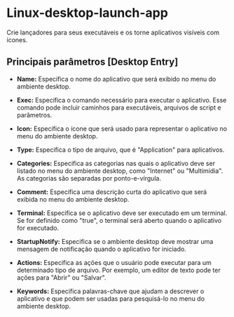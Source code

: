 # Linux-desktop-launch-app
Crie lançadores para seus executáveis e os torne aplicativos visíveis com ícones.

## Principais parâmetros [Desktop Entry]
- **Name:** Especifica o nome do aplicativo que será exibido no menu do ambiente desktop.

- **Exec:** Especifica o comando necessário para executar o aplicativo. Esse comando pode incluir caminhos para executáveis, arquivos de script e parâmetros.

- **Icon:** Especifica o ícone que será usado para representar o aplicativo no menu do ambiente desktop.

- **Type:**  Especifica o tipo de arquivo, que é "Application" para aplicativos.

- **Categories:** Especifica as categorias nas quais o aplicativo deve ser listado no menu do ambiente desktop, como "Internet" ou "Multimídia". As categorias são separadas por ponto-e-vírgula.

- **Comment:** Especifica uma descrição curta do aplicativo que será exibida no menu do ambiente desktop.

- **Terminal:** Especifica se o aplicativo deve ser executado em um terminal. Se for definido como "true", o terminal será aberto quando o aplicativo for executado.

- **StartupNotify:** Especifica se o ambiente desktop deve mostrar uma mensagem de notificação quando o aplicativo for iniciado.

- **Actions:** Especifica as ações que o usuário pode executar para um determinado tipo de arquivo. Por exemplo, um editor de texto pode ter ações para "Abrir" ou "Salvar".

- **Keywords:** Especifica palavras-chave que ajudam a descrever o aplicativo e que podem ser usadas para pesquisá-lo no menu do ambiente desktop.
